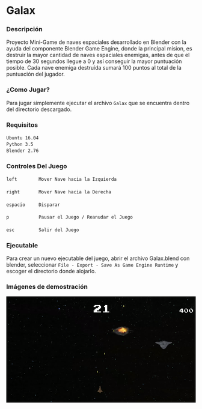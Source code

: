 # Galax

### Descripción

Proyecto Mini-Game de naves espaciales desarrollado en Blender con la ayuda del componente Blender Game Engine, donde la principal mision, es destruir la mayor cantidad de naves espaciales enemigas, antes de que el tiempo de 30 segundos llegue a 0 y así conseguir la mayor puntuación posible. Cada nave enemiga destruída sumará 100 puntos al total de la puntuación del jugador.

### ¿Como Jugar?

Para jugar simplemente ejecutar el archivo ```Galax``` que se encuentra dentro del directorio descargado.

### Requisitos

``` bash
Ubuntu 16.04
Python 3.5
Blender 2.76
```

### Controles Del Juego

``` bash
left        Mover Nave hacia la Izquierda

right       Mover Nave hacia la Derecha

espacio     Disparar

p           Pausar el Juego / Reanudar el Juego

esc         Salir del Juego
```

### Ejecutable

Para crear un nuevo ejecutable del juego, abrir el archivo Galax.blend con blender, seleccionar ```File - Export - Save As Game Engine Runtime``` y escoger el directorio donde alojarlo.

### Imágenes de demostración

<img src="demo/demo.png">